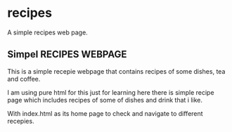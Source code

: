 # recipes
A simple recipes web page.

## Simpel RECIPES WEBPAGE
This is a simple recepie webpage that contains recipes of some dishes, tea and coffee.

I am using pure html for this just for learning here there is simple recipe page which includes recipes of some of dishes and drink that i like.

With index.html as its home page to check and navigate to different recepies.

